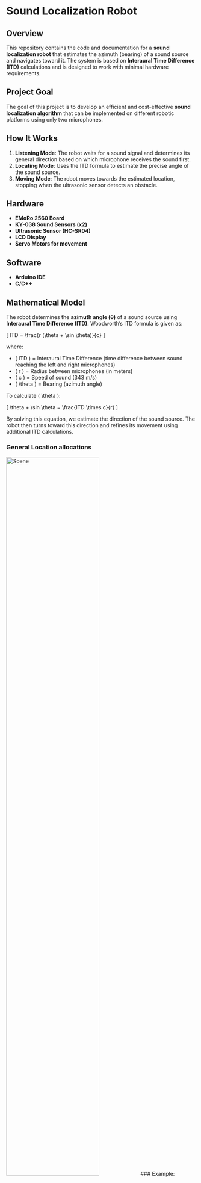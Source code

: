 # Sound Localization Robot

## Overview

This repository contains the code and documentation for a **sound localization robot** that estimates the azimuth (bearing) of a sound source and navigates toward it. The system is based on **Interaural Time Difference (ITD)** calculations and is designed to work with minimal hardware requirements.

## Project Goal

The goal of this project is to develop an efficient and cost-effective **sound localization algorithm** that can be implemented on different robotic platforms using only two microphones.

## How It Works

1. **Listening Mode**: The robot waits for a sound signal and determines its general direction based on which microphone receives the sound first.
2. **Locating Mode**: Uses the ITD formula to estimate the precise angle of the sound source.
3. **Moving Mode**: The robot moves towards the estimated location, stopping when the ultrasonic sensor detects an obstacle.

## Hardware

- **EMoRo 2560 Board**
- **KY-038 Sound Sensors (x2)**
- **Ultrasonic Sensor (HC-SR04)**
- **LCD Display**
- **Servo Motors for movement**

## Software

- **Arduino IDE**
- **C/C++**


## Mathematical Model

The robot determines the **azimuth angle (θ)** of a sound source using **Interaural Time Difference (ITD)**. Woodworth’s ITD formula is given as:

\[
ITD = \frac{r (\theta + \sin \theta)}{c}
\]

where:
- \( ITD \) = Interaural Time Difference (time difference between sound reaching the left and right microphones)
- \( r \) = Radius between microphones (in meters)
- \( c \) = Speed of sound (343 m/s)
- \( \theta \) = Bearing (azimuth angle)

To calculate \( \theta \):

\[
\theta + \sin \theta = \frac{ITD \times c}{r}
\]

By solving this equation, we estimate the direction of the sound source. The robot then turns toward this direction and refines its movement using additional ITD calculations.

### **General Location allocations**

<img src="https://github.com/user-attachments/assets/10193827-f838-458f-809e-6979e91458fc" alt="Scene" width="70%">
### Example:

If:
- \( r = 0.057 \) m (average human head radius)
- \( c = 343 \) m/s
- \( ITD = 0.1485 \) s

Then,

\[
\theta + \sin \theta = \frac{0.1485 \times 343}{0.057}
\]

\[
\theta + \sin \theta \approx 89
\]

which concludes the source is located at approximately **89°** relative to the robot.





